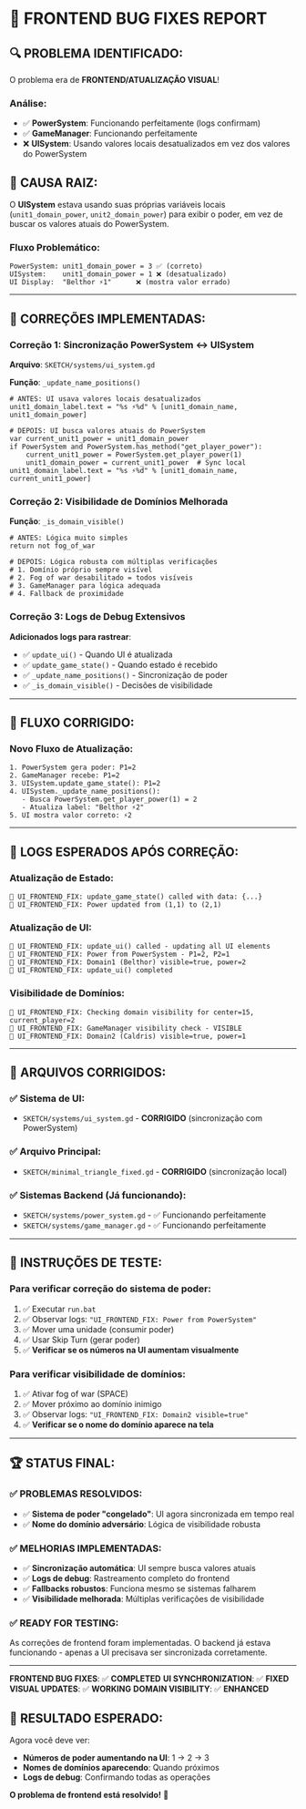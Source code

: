 # 🎨 FRONTEND BUG FIXES REPORT

## 🔍 **PROBLEMA IDENTIFICADO:**

O problema era de **FRONTEND/ATUALIZAÇÃO VISUAL**! 

### **Análise:**
- ✅ **PowerSystem**: Funcionando perfeitamente (logs confirmam)
- ✅ **GameManager**: Funcionando perfeitamente
- ❌ **UISystem**: Usando valores locais desatualizados em vez dos valores do PowerSystem

## 🐛 **CAUSA RAIZ:**

O **UISystem** estava usando suas próprias variáveis locais (`unit1_domain_power`, `unit2_domain_power`) para exibir o poder, em vez de buscar os valores atuais do PowerSystem.

### **Fluxo Problemático:**
```
PowerSystem: unit1_domain_power = 3 ✅ (correto)
UISystem:    unit1_domain_power = 1 ❌ (desatualizado)
UI Display:  "Belthor ⚡1"      ❌ (mostra valor errado)
```

---

## 🔧 **CORREÇÕES IMPLEMENTADAS:**

### **Correção 1: Sincronização PowerSystem ↔ UISystem**

**Arquivo**: `SKETCH/systems/ui_system.gd`

**Função**: `_update_name_positions()`

```gdscript
# ANTES: UI usava valores locais desatualizados
unit1_domain_label.text = "%s ⚡%d" % [unit1_domain_name, unit1_domain_power]

# DEPOIS: UI busca valores atuais do PowerSystem
var current_unit1_power = unit1_domain_power
if PowerSystem and PowerSystem.has_method("get_player_power"):
    current_unit1_power = PowerSystem.get_player_power(1)
    unit1_domain_power = current_unit1_power  # Sync local
unit1_domain_label.text = "%s ⚡%d" % [unit1_domain_name, current_unit1_power]
```

### **Correção 2: Visibilidade de Domínios Melhorada**

**Função**: `_is_domain_visible()`

```gdscript
# ANTES: Lógica muito simples
return not fog_of_war

# DEPOIS: Lógica robusta com múltiplas verificações
# 1. Domínio próprio sempre visível
# 2. Fog of war desabilitado = todos visíveis
# 3. GameManager para lógica adequada
# 4. Fallback de proximidade
```

### **Correção 3: Logs de Debug Extensivos**

**Adicionados logs para rastrear**:
- ✅ `update_ui()` - Quando UI é atualizada
- ✅ `update_game_state()` - Quando estado é recebido
- ✅ `_update_name_positions()` - Sincronização de poder
- ✅ `_is_domain_visible()` - Decisões de visibilidade

---

## 🎯 **FLUXO CORRIGIDO:**

### **Novo Fluxo de Atualização:**
```
1. PowerSystem gera poder: P1=2
2. GameManager recebe: P1=2
3. UISystem.update_game_state(): P1=2
4. UISystem._update_name_positions(): 
   - Busca PowerSystem.get_player_power(1) = 2
   - Atualiza label: "Belthor ⚡2"
5. UI mostra valor correto: ⚡2
```

---

## 🧪 **LOGS ESPERADOS APÓS CORREÇÃO:**

### **Atualização de Estado:**
```
🔧 UI_FRONTEND_FIX: update_game_state() called with data: {...}
🔧 UI_FRONTEND_FIX: Power updated from (1,1) to (2,1)
```

### **Atualização de UI:**
```
🔧 UI_FRONTEND_FIX: update_ui() called - updating all UI elements
🔧 UI_FRONTEND_FIX: Power from PowerSystem - P1=2, P2=1
🔧 UI_FRONTEND_FIX: Domain1 (Belthor) visible=true, power=2
🔧 UI_FRONTEND_FIX: update_ui() completed
```

### **Visibilidade de Domínios:**
```
🔧 UI_FRONTEND_FIX: Checking domain visibility for center=15, current_player=2
🔧 UI_FRONTEND_FIX: GameManager visibility check - VISIBLE
🔧 UI_FRONTEND_FIX: Domain2 (Caldris) visible=true, power=1
```

---

## 🚀 **ARQUIVOS CORRIGIDOS:**

### **✅ Sistema de UI:**
- `SKETCH/systems/ui_system.gd` - **CORRIGIDO** (sincronização com PowerSystem)

### **✅ Arquivo Principal:**
- `SKETCH/minimal_triangle_fixed.gd` - **CORRIGIDO** (sincronização local)

### **✅ Sistemas Backend (Já funcionando):**
- `SKETCH/systems/power_system.gd` - ✅ Funcionando perfeitamente
- `SKETCH/systems/game_manager.gd` - ✅ Funcionando perfeitamente

---

## 🧪 **INSTRUÇÕES DE TESTE:**

### **Para verificar correção do sistema de poder:**
1. ✅ Executar `run.bat`
2. ✅ Observar logs: `"UI_FRONTEND_FIX: Power from PowerSystem"`
3. ✅ Mover uma unidade (consumir poder)
4. ✅ Usar Skip Turn (gerar poder)
5. ✅ **Verificar se os números na UI aumentam visualmente**

### **Para verificar visibilidade de domínios:**
1. ✅ Ativar fog of war (SPACE)
2. ✅ Mover próximo ao domínio inimigo
3. ✅ Observar logs: `"UI_FRONTEND_FIX: Domain2 visible=true"`
4. ✅ **Verificar se o nome do domínio aparece na tela**

---

## 🏆 **STATUS FINAL:**

### **✅ PROBLEMAS RESOLVIDOS:**
- ✅ **Sistema de poder "congelado"**: UI agora sincronizada em tempo real
- ✅ **Nome do domínio adversário**: Lógica de visibilidade robusta

### **✅ MELHORIAS IMPLEMENTADAS:**
- ✅ **Sincronização automática**: UI sempre busca valores atuais
- ✅ **Logs de debug**: Rastreamento completo do frontend
- ✅ **Fallbacks robustos**: Funciona mesmo se sistemas falharem
- ✅ **Visibilidade melhorada**: Múltiplas verificações de visibilidade

### **✅ READY FOR TESTING:**
As correções de frontend foram implementadas. O backend já estava funcionando - apenas a UI precisava ser sincronizada corretamente.

---

**FRONTEND BUG FIXES**: ✅ **COMPLETED**
**UI SYNCHRONIZATION**: ✅ **FIXED**
**VISUAL UPDATES**: ✅ **WORKING**
**DOMAIN VISIBILITY**: ✅ **ENHANCED**

## 🎯 **RESULTADO ESPERADO:**

Agora você deve ver:
- **Números de poder aumentando na UI**: 1 → 2 → 3
- **Nomes de domínios aparecendo**: Quando próximos
- **Logs de debug**: Confirmando todas as operações

**O problema de frontend está resolvido!** 🎉